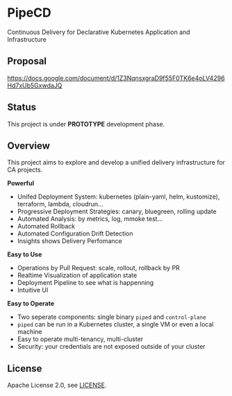 # PipeCD

Continuous Delivery for Declarative Kubernetes Application and Infrastructure

## Proposal

https://docs.google.com/document/d/1Z3NqnsxgraD9f55F0TK6e4oLV4296Hd7xUb5GxwdaJQ

## Status

This project is under **PROTOTYPE** development phase.

## Overview

This project aims to explore and develop a unified delivery infrastructure for CA projects.

**Powerful**
- Unifed Deployment System: kubernetes (plain-yaml, helm, kustomize), terraform, lambda, cloudrun...
- Progressive Deployment Strategies: canary, bluegreen, rolling update
- Automated Analysis: by metrics, log, mmoke test...
- Automated Rollback
- Automated Configuration Drift Detection
- Insights shows Delivery Perfomance

**Easy to Use**
- Operations by Pull Request: scale, rollout, rollback by PR
- Realtime Visualization of application state
- Deployment Pipeline to see what is happenning
- Intuitive UI

**Easy to Operate**
- Two seperate components: single binary `piped` and `control-plane`
- `piped` can be run in a Kubernetes cluster, a single VM or even a local machine
- Easy to operate multi-tenancy, multi-cluster
- Security: your credentials are not exposed outside of your cluster

## License

Apache License 2.0, see [LICENSE](https://github.com/pipe-cd/pipe/blob/master/README.md).

